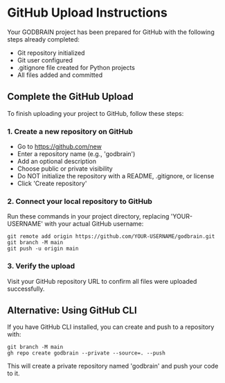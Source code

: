 # GitHub Upload Instructions

Your GODBRAIN project has been prepared for GitHub with the following steps already completed:

- Git repository initialized
- Git user configured
- .gitignore file created for Python projects
- All files added and committed

## Complete the GitHub Upload

To finish uploading your project to GitHub, follow these steps:

### 1. Create a new repository on GitHub

- Go to https://github.com/new
- Enter a repository name (e.g., 'godbrain')
- Add an optional description
- Choose public or private visibility
- Do NOT initialize the repository with a README, .gitignore, or license
- Click 'Create repository'

### 2. Connect your local repository to GitHub

Run these commands in your project directory, replacing 'YOUR-USERNAME' with your actual GitHub username:

```
git remote add origin https://github.com/YOUR-USERNAME/godbrain.git
git branch -M main
git push -u origin main
```

### 3. Verify the upload

Visit your GitHub repository URL to confirm all files were uploaded successfully.

## Alternative: Using GitHub CLI

If you have GitHub CLI installed, you can create and push to a repository with:

```
git branch -M main
gh repo create godbrain --private --source=. --push
```

This will create a private repository named 'godbrain' and push your code to it.